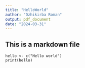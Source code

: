 ```yaml
---
title: "HelloWorld"
author: "Dzhikirba Roman"
output: pdf_document
date: "2024-03-31"
---
```

## This is a markdown file
```{r Hello world}
hello <- c("Hello world")
print(hello)

```
